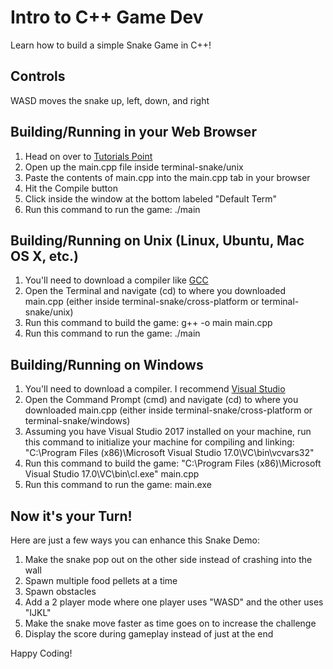 # Intro to C++ Game Dev
Learn how to build a simple Snake Game in C++!

## Controls

WASD moves the snake up, left, down, and right

## Building/Running in your Web Browser

1. Head on over to <a href="https://www.tutorialspoint.com/compile_cpp_online.php" target="_blank">Tutorials Point</a>
2. Open up the main.cpp file inside terminal-snake/unix
3. Paste the contents of main.cpp into the main.cpp tab in your browser
4. Hit the Compile button
5. Click inside the window at the bottom labeled "Default Term"
6. Run this command to run the game: ./main

## Building/Running on Unix (Linux, Ubuntu, Mac OS X, etc.)

1. You'll need to download a compiler like <a href="https://gcc.gnu.org/" target="_blank">GCC</a>
2. Open the Terminal and navigate (cd) to where you downloaded main.cpp (either inside terminal-snake/cross-platform or terminal-snake/unix)
3. Run this command to build the game: g++ -o main main.cpp
4. Run this command to run the game: ./main

## Building/Running on Windows

1. You'll need to download a compiler. I recommend <a href="https://www.visualstudio.com/vs/community/" target="_blank">Visual Studio</a>
2. Open the Command Prompt (cmd) and navigate (cd) to where you downloaded main.cpp (either inside terminal-snake/cross-platform or terminal-snake/windows)
3. Assuming you have Visual Studio 2017 installed on your machine, run this command to initialize your machine for compiling and linking: "C:\Program Files (x86)\Microsoft Visual Studio 17.0\VC\bin\vcvars32"
3. Run this command to build the game: "C:\Program Files (x86)\Microsoft Visual Studio 17.0\VC\bin\cl.exe" main.cpp
4. Run this command to run the game: main.exe

## Now it's your Turn!

Here are just a few ways you can enhance this Snake Demo:

1. Make the snake pop out on the other side instead of crashing into the wall
2. Spawn multiple food pellets at a time
3. Spawn obstacles
4. Add a 2 player mode where one player uses "WASD" and the other uses "IJKL"
5. Make the snake move faster as time goes on to increase the challenge
6. Display the score during gameplay instead of just at the end

Happy Coding!
